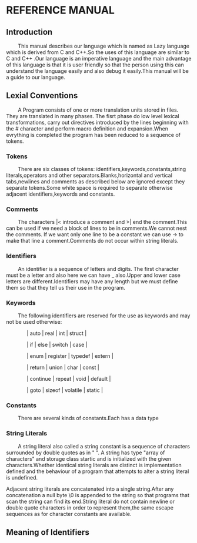 # REFERENCE MANUAL

## Introduction
&emsp;&emsp; This manual describes our language which is named as Lazy language which is derived from C and C++.So the uses of this language are similar to C and C++ .Our language is an imperative language and the main advantage of this language is that it is user friendly so that the person using this can understand the language easily and also debug it easily.This manual will be a guide to our language.

## Lexial Conventions
&emsp;&emsp; A Program consists of one or more translation units stored in files. They are translated in many phases. The fisrt phase do low level lexical transformations, carry out directives introduced by the lines beginning with the # character and perform macro definition and expansion.When evrything is completed the program has been reduced to a sequence of tokens.

### Tokens
&emsp;&emsp; There are six classes of tokens: identifiers,keywords,constants,string literals,operators and other separators.Blanks,horizontal and vertical tabs,newlines and comments as described below are ignored except they separate tokens.Some white space is required to separate otherwise adjacent identifiers,keywords and constants.

### Comments
&emsp;&emsp; The characters  |< introduce a comment and >| end the comment.This can be used if we need a block of lines to be in comments.We cannot nest the comments. If we want only one line to be a constant we can use -> to make that line a comment.Comments do not occur within string literals.

### Identifiers
&emsp;&emsp; An identifier is a sequence of letters and digits. The first character must be a letter and also here we can have _ also.Upper and lower case letters are different.Identifiers may have any length but we must define them so that they tell us their use in the program.

### Keywords
&emsp;&emsp; The following identifiers are reserved for the use as keywords and may not be used otherwise:


&emsp;&emsp;&emsp;&emsp;| auto | real | int | struct |

&emsp;&emsp;&emsp;&emsp;| if | else | switch | case |

&emsp;&emsp;&emsp;&emsp;| enum | register | typedef | extern |

&emsp;&emsp;&emsp;&emsp;| return | union | char | const |

&emsp;&emsp;&emsp;&emsp;| continue | repeat | void | default |

&emsp;&emsp;&emsp;&emsp;| goto | sizeof | volatile | static |

### Constants
&emsp;&emsp; There are several kinds of constants.Each has a data type 

### String Literals
&emsp;&emsp; A string literal also called a string constant is a sequence of characters surrounded by double quotes as in "   ". A string has type "array of characters" and storage class startic and is initialized with the given characters.Whether identical string literals are distinct is implementation defined and the behaviour of a program that attempts to alter a string literal is undefined.

Adjacent string literals are concatenated into a single string.After any concatenation a null byte \0 is appended to the string so that programs that scan the string can find its end.String literal do not contain newline or double quote characters in order to represent them,the same escape sequences as for character constants are available.

## Meaning of Identifiers

